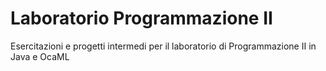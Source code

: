# Laboratorio Programmazione II

Esercitazioni e progetti intermedi per il laboratorio di Programmazione II in Java e OcaML
